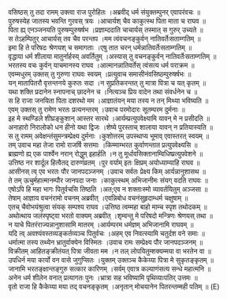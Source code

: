 

  
वसिष्ठस् तु तदा रामम् उक्त्वा राज पुरोहितः ।अब्रवीद् धर्म संयुक्तम्पुनर् एवापरंवचः  ॥   
पुरुषस्येह जातस्य भवन्ति गुरवस् त्रयः ।आचार्यश् चैव काकुत्स्थ पिता माता च राघव  ॥   
पिता ह्य् एनञ्जनयति पुरुषम्पुरुषर्षभ ।प्रज्ञाम्ददाति चाचार्यस् तस्मात् स गुरुर् उच्यते  ॥   
स तेऽहम्पितुर् आचार्यस् तव चैव परन्तप ।मम त्वंवचनङ्कुर्वन् नातिवर्तेःसताम्गतिम्  ॥   
इमा हि ते परिषदः श्रेणयश् च समागताः ।एषु तात चरन् धर्मन्नातिवर्तेःसताम्गतिम्  ॥   
वृद्धाया धर्म शीलाया मातुर्नार्हस्य् अवर्तितुम् ।अस्यास् तु वचनङ्कुर्वन् नातिवर्तेःसताम्गतिम्  ॥   
भरतस्य वचः कुर्वन् याचमानस्य राघव ।आत्मानन्नातिवर्तेस् त्वंसत्य धर्म पराक्रम  ॥   
एवम्मधुरम् उक्तस् तु गुरुणा राघवः स्वयम् ।प्रत्युवाच समासीनंवसिष्ठम्पुरुषर्षभः  ॥   
यन् मातापितरौ वृत्तन्तनये कुरुतः सदा ।न सुप्रतिकरन्तत् तु मात्रा पित्रा च यत् कृतम्  ॥   
यथा शक्ति प्रदानेन स्नापनाच् छादनेन च ।नित्यञ्च प्रिय वादेन तथा संवर्धनेन च  ॥   
स हि राजा जनयिता पिता दशरथो मम ।आज्ञातंयन् मया तस्य न तन् मिथ्या भविष्यति  ॥   
एवम् उक्तस् तु रामेण भरतः प्रत्यनन्तरम् ।उवाच परमोदारः सूतम्परम दुर्मनाः  ॥   
इह मे स्थण्डिले शीघ्रङ्कुशान् आस्तर सारथे ।आर्यम्प्रत्युपवेक्ष्यामि यावन् मे न प्रसीदति  ॥   
अनाहारो निरालोको धन हीनो यथा द्विजः ।शेष्ये पुरस्ताच् शालाया यावन् न प्रतियास्यति  ॥   
स तु रामम् अवेक्षन्तंसुमन्त्रम्प्रेक्ष्य दुर्मनाः ।कुशोत्तरम् उपस्थाप्य भूमाव् एवास्तरत् स्वयम्  ॥   
तम् उवाच महा तेजा रामो राजर्षि सत्तमाः ।किम्माम्भरत कुर्वाणन्तात प्रत्युपवेक्ष्यसि  ॥   
ब्राह्मणो ह्य् एक पार्श्वेन नरान् रोद्धुम् इहार्हति ।न तु मूर्धावसिक्तानाम्विधिष्प्रत्युपवेशने  ॥   
उत्तिष्ठ नर शार्दूल हित्वैतद् दारुणंव्रतम् ।पुर वर्याम् इतः क्षिप्रम् अयोध्याम्याहि राघव  ॥   
आसीनस् त्व् एव भरतः पौर जानपदञ्जनम् ।उवाच सर्वतः प्रेक्ष्य किम् आर्यन्नानुशासथ  ॥   
ते तम् ऊचुर्महात्मानम्पौर जानपदा जनाः ।काकुत्स्थम् अभिजानीमः संयग् वदति राघवः  ॥   
एषोऽपि हि महा भागः पितुर्वचसि तिष्ठति ।अत;एव न शक्ताःस्मो व्यावर्तयितुम् अञ्जसा  ॥   
तेषाम् आज्ञाय वचनंरामो वचनम् अब्रवीत् ।एवन्निबोध वचनंसुहृदाम्धर्म चक्षुषाम्  ॥   
एतच् चैवोभयंश्रुत्वा संयक् सम्पश्य राघव ।उत्तिष्ठ त्वम्महा बाहो माम्च स्पृश तथोदकम्  ॥   
अथोत्थाय जलंस्पृष्ट्वा भरतो वाक्यम् अब्रवीत् ।शृम्वन्तु मे परिषदो मन्त्रिणः श्रेणयस् तथा  ॥   
न याचे पितरंराज्यन्नानुशासामि मातरम् ।आर्यम्परम धर्मज्ञम् अभिजानामि राघवम्  ॥   
यदि त्व् अवश्यंवस्तव्यङ्कर्तव्यञ्च पितुर्वचः ।अहम् एव निवत्स्यामि चतुर्दश वने समाः  ॥   
धर्मात्मा तस्य तथ्येन भ्रातुर्वाक्येन विस्मितः ।उवाच रामः सम्प्रेक्ष्य पौर जानपदञ्जनम्  ॥   
विक्रीतम् आहितङ्क्रीतंयत् पित्रा जीवता मम ।न तल् लोपयितुम्शक्यम्मया वा भरतेन वा  ॥   
उपधिर्न मया कार्यो वन वासे जुगुप्सितः ।युक्तम् उक्तञ्च कैकेय्या पित्रा मे सुकृतङ्कृतम्  ॥   
जानामि भरतङ्क्षान्तङ्गुरु सत्कार कारिणम् ।सर्वम् एवात्र कल्याणंसत्य सन्धे महात्मनि  ॥   
अनेन धर्म शीलेन वनात् प्रत्यागतः पुनः ।भ्रात्रा सह भविष्यामि पृथिव्याःपतिर् उत्तमः  ॥   
वृतो राजा हि कैकेय्या मया तद् वचनङ्कृतम् ।अनृतान् मोचयानेन पितरन्तम्मही पतिम्  ॥ (E)  
